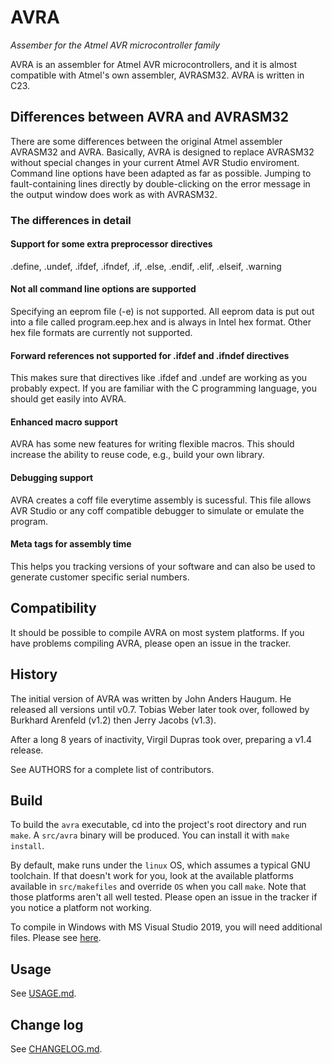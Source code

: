 # AVRA

*Assember for the Atmel AVR microcontroller family*

AVRA is an assembler for Atmel AVR microcontrollers, and it is almost
compatible with Atmel's own assembler, AVRASM32. AVRA is written in C23.

## Differences between AVRA and AVRASM32

There are some differences between the original Atmel assembler AVRASM32 and
AVRA. Basically, AVRA is designed to replace AVRASM32 without special changes
in your current Atmel AVR Studio enviroment. Command line options have been
adapted as far as possible. Jumping to fault-containing lines directly by
double-clicking on the error message in the output window does work as with
AVRASM32.

### The differences in detail

#### Support for some extra preprocessor directives

.define, .undef, .ifdef, .ifndef, .if, .else, .endif, .elif, .elseif, .warning

#### Not all command line options are supported 

Specifying an eeprom file (-e) is not supported. All eeprom data is
put out into a file called program.eep.hex and is always in Intel hex
format. Other hex file formats are currently not supported.

#### Forward references not supported for .ifdef and .ifndef directives

This makes sure that directives like .ifdef and .undef are working as you
probably expect. If you are familiar with the C programming language, you
should get easily into AVRA.

#### Enhanced macro support

AVRA has some new features for writing flexible macros. This should
increase the ability to reuse code, e.g., build your own library.

#### Debugging support

AVRA creates a coff file everytime assembly is sucessful. This
file allows AVR Studio or any coff compatible debugger to simulate
or emulate the program.

#### Meta tags for assembly time

This helps you tracking versions of your software and can also be
used to generate customer specific serial numbers.

## Compatibility

It should be possible to compile AVRA on most system platforms.
If you have problems compiling AVRA, please open an issue in the tracker.

## History

The initial version of AVRA was written by John Anders Haugum. He released
all versions until v0.7. Tobias Weber later took over, followed by Burkhard
Arenfeld (v1.2) then Jerry Jacobs (v1.3).

After a long 8 years of inactivity, Virgil Dupras took over, preparing a
v1.4 release.

See AUTHORS for a complete list of contributors.

## Build

To build the `avra` executable, cd into the project's root directory and run
`make`. A `src/avra` binary will be produced. You can install it with `make
install`.

By default, make runs under the `linux` OS, which assumes a typical GNU
toolchain. If that doesn't work for you, look at the available platforms
available in `src/makefiles` and override `OS` when you call `make`. Note that
those platforms aren't all well tested. Please open an issue in the tracker if
you notice a platform not working.

To compile in Windows with MS Visual Studio 2019, you will need additional
files. Please see
[here](https://gist.github.com/hack-tramp/b19b7675670bb5463bb763c602b5bc05).

## Usage

See [USAGE.md](USAGE.md).

## Change log

See [CHANGELOG.md](CHANGELOG.md).
